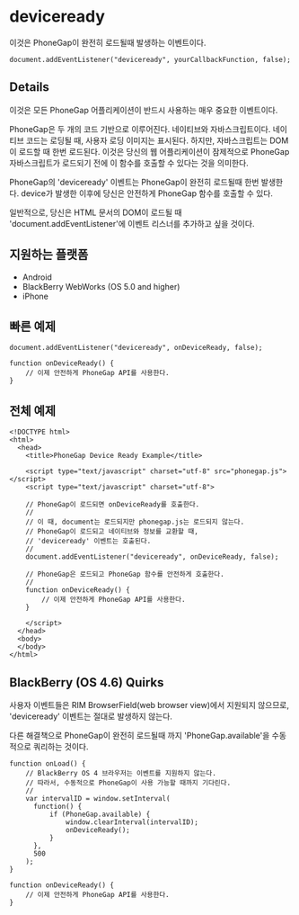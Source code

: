 deviceready
===========

이것은 PhoneGap이 완전히 로드될때 발생하는 이벤트이다.

    document.addEventListener("deviceready", yourCallbackFunction, false);

Details
-------

이것은 모든 PhoneGap 어플리케이션이 반드시 사용하는 매우 중요한 이벤트이다.

PhoneGap은 두 개의 코드 기반으로 이루어진다. 네이티브와 자바스크립트이다. 네이티브 코드는 로딩될 때, 사용자 로딩 이미지는 표시된다. 하지만, 자바스크립트는 DOM이 로드할 때 한번 로드된다. 이것은 당신의 웹 어플리케이션이 잠제적으로 PhoneGap 자바스크립트가 로드되기 전에 이 함수를 호출할 수 있다는 것을 의미한다.

PhoneGap의 'deviceready' 이벤트는 PhoneGap이 완전히 로드될때 한번 발생한다. device가 발생한 이후에 당신은 안전하게 PhoneGap 함수를 호출할 수 있다.

일반적으로, 당신은 HTML 문서의 DOM이 로드될 때 'document.addEventListener'에 이벤트 리스너를 추가하고 싶을 것이다.

지원하는 플랫폼
-------------------

- Android
- BlackBerry WebWorks (OS 5.0 and higher)
- iPhone

빠른 예제
-------------

    document.addEventListener("deviceready", onDeviceReady, false);

    function onDeviceReady() {
        // 이제 안전하게 PhoneGap API를 사용한다.
    }

전체 예제
------------

    <!DOCTYPE html>
    <html>
      <head>
        <title>PhoneGap Device Ready Example</title>

        <script type="text/javascript" charset="utf-8" src="phonegap.js"></script>
        <script type="text/javascript" charset="utf-8">

        // PhoneGap이 로드되면 onDeviceReady를 호출한다.
        //
        // 이 때, document는 로드되지만 phonegap.js는 로드되지 않는다.
        // PhoneGap이 로드되고 네이티브와 정보를 교환할 때,
        // 'deviceready' 이벤트는 호출된다.
        // 
        document.addEventListener("deviceready", onDeviceReady, false);

        // PhoneGap은 로드되고 PhoneGap 함수를 안전하게 호출한다.
        //
        function onDeviceReady() {
            // 이제 안전하게 PhoneGap API를 사용한다.
        }

        </script>
      </head>
      <body>
      </body>
    </html>
    
BlackBerry (OS 4.6) Quirks
--------------------------

사용자 이벤트들은 RIM BrowserField(web browser view)에서 지원되지 않으므로, 'deviceready' 이벤트는 절대로 발생하지 않는다.

다른 해결책으로 PhoneGap이 완전히 로드될때 까지 'PhoneGap.available'을 수동적으로 쿼리하는 것이다.

    function onLoad() {
        // BlackBerry OS 4 브라우저는 이벤트를 지원하지 않는다.
        // 따라서, 수동적으로 PhoneGap이 사용 가능할 때까지 기다린다.
        //
        var intervalID = window.setInterval(
          function() {
              if (PhoneGap.available) {
                  window.clearInterval(intervalID);
                  onDeviceReady();
              }
          },
          500
        );
    }

    function onDeviceReady() {
        // 이제 안전하게 PhoneGap API를 사용한다.
    }
